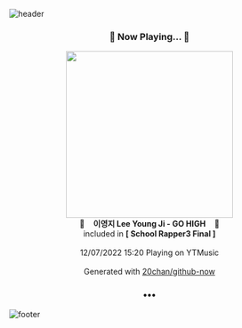 ![header](https://capsule-render.vercel.app/api?type=wave&height=170&section=header&text=Hi.%20I'm%20SHIFT&fontColor=090707&fontAlignX=45&fontAlignY=65&fontSize=100)

<h3 align="center">🎵 Now Playing... 🎵</h3>
<p align="center">
  <a href="https://music.youtube.com/watch?v=2WhHrXon6Bg">
    <img width="300" src="https://lh3.googleusercontent.com/vfylIPzFI7rDRx_NVCN-fJ2ZpnpIiD8mO2y185Ss-KOrTdQS4Vo6Q-yYMHUys2O_dJsGbUuzrojqv8kB">
  </a>
  <br>
  🎵&nbsp&nbsp&nbsp <b>이영지 Lee Young Ji - GO HIGH</b> &nbsp&nbsp&nbsp🎵
  <br>
  included in <b>[ School Rapper3 Final ]</b>
  
  <br />
  <br />
  12/07/2022 15:20 Playing on YTMusic
  <br />
  <br />
  Generated with <a href="https://github.com/20chan/github-now">20chan/github-now</a>
</p>

<h3 align="center">•••</h3>

![footer](https://capsule-render.vercel.app/api?type=wave&height=150&section=footer)
